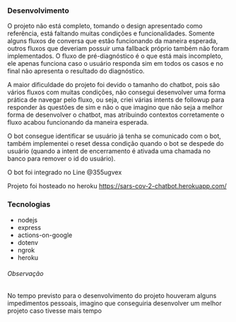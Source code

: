 ### Desenvolvimento
O projeto não está completo, tomando o design apresentado como referência, está faltando muitas condições e funcionalidades. Somente alguns fluxos de conversa que estão funcionando da maneira esperada, outros fluxos que deveriam possuir uma fallback próprio também não foram implementados. O fluxo de pré-diagnóstico é o que está mais incompleto, ele apenas funciona caso o usuário responda sim em todos os casos e no final não apresenta o resultado do diagnóstico.

A maior dificuldade do projeto foi devido o tamanho do chatbot, pois são vários fluxos com muitas condições, não consegui desenvolver uma forma prática de navegar pelo fluxo, ou seja, criei várias intents de followup para responder às questões de sim e não o que imagino que não seja a melhor forma de desenvolver o chatbot, mas atribuindo contextos corretamente o fluxo acabou funcionando da maneira esperada. 

O bot consegue identificar se usuário já tenha se comunicado com o bot, também implementei o reset dessa condição quando o bot se despede do usuário (quando a intent de encerramento é ativada uma chamada no banco para remover o id do usuário).

O bot foi integrado no Line @355ugvex

Projeto foi hosteado no heroku https://sars-cov-2-chatbot.herokuapp.com/

### Tecnologias
- nodejs
 - express
 - actions-on-google
 - dotenv
 - ngrok
- heroku



###### Observação
No tempo previsto para o desenvolvimento do projeto houveram alguns impedimentos pessoais, imagino que conseguiria desenvolver um melhor projeto caso tivesse mais tempo
